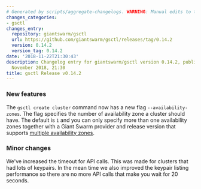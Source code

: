 ```yaml
---
# Generated by scripts/aggregate-changelogs. WARNING: Manual edits to this files will be overwritten.
changes_categories:
- gsctl
changes_entry:
  repository: giantswarm/gsctl
  url: https://github.com/giantswarm/gsctl/releases/tag/0.14.2
  version: 0.14.2
  version_tag: 0.14.2
date: '2018-11-22T21:30:43'
description: Changelog entry for giantswarm/gsctl version 0.14.2, published on 22
  November 2018, 21:30
title: gsctl Release v0.14.2
---
```


### New features

The `gsctl create cluster` command now has a new flag `--availability-zones`. The flag specifies the number of availability zone a cluster should have. The default is `1` and you can only specify more than one availability zones together with a Giant Swarm provider and release version that supports [multiple availability zones](https://docs.giantswarm.io/basics/multiaz/).

### Minor changes

We've increased the timeout for API calls. This was made for clusters that had lots of keypairs. In the mean time we also improved the keypair listing performance so there are no more API calls that make you wait for 20 seconds. 
